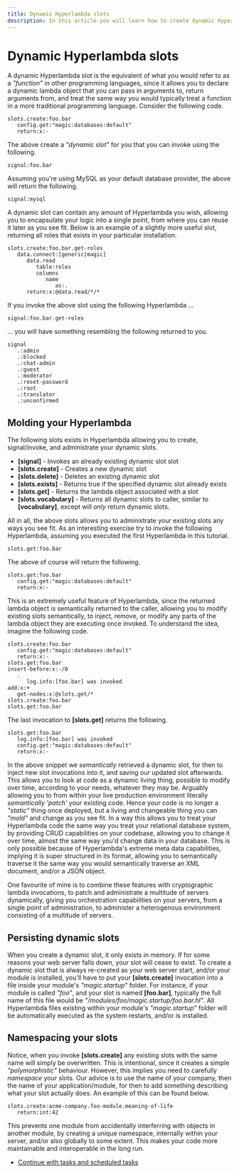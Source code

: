 ```yaml
---
title: Dynamic Hyperlambda slots
description: In this article you will learn how to create dynamic Hyperlambda slots, using nothing but Hyperlambda, for then to reuse your slots in other parts of your Hyperlambda, almost the same way a function works in a more traditional programming language.
---
```


# Dynamic Hyperlambda slots

A dynamic Hyperlambda slot is the equivalent of what you would refer to as a _"function"_ in other programming
languages, since it allows you to declare a dynamic lambda object that you can pass in arguments to, return arguments
from, and treat the same way you would typically treat a function in a more traditional programming language. Consider the
following code.

```
slots.create:foo.bar
   config.get:"magic:databases:default"
   return:x:-
```

The above create a _"dynamic slot"_ for you that you can invoke using the following.

```
signal:foo.bar
```

Assuming you're using MySQL as your default database provider, the above will return the following.

```
signal:mysql
```

A dynamic slot can contain any amount of Hyperlambda you wish, allowing you to encapsulate your logic
into a single point, from where you can reuse it later as you see fit. Below is an example of a slightly
more useful slot, returning all roles that exists in your particular installation.

```
slots.create:foo.bar.get-roles
   data.connect:[generic|magic]
      data.read
         table:roles
         columns
            name
               as:.
      return:x:@data.read/*/*
```

If you invoke the above slot using the following Hyperlambda ...

```
signal:foo.bar.get-roles
```

... you will have something resembling the following returned to you.

```
signal
   .:admin
   .:blocked
   .:chat-admin
   .:guest
   .:moderator
   .:reset-password
   .:root
   .:translator
   .:unconfirmed
```

## Molding your Hyperlambda

The following slots exists in Hyperlambda allowing you to create, signal/invoke, and administrate your
dynamic slots.

* __[signal]__ - Invokes an already existing dynamic slot slot
* __[slots.create]__ - Creates a new dynamic slot
* __[slots.delete]__ - Deletes an existing dynamic slot
* __[slots.exists]__ - Returns true if the specified dynamic slot already exists
* __[slots.get]__ - Returns the lambda object associated with a slot
* __[slots.vocabulary]__ - Returns all dynamic slots to caller, similar to **[vocabulary]**, except will _only_ return dynamic slots.

All in all, the above slots allows you to administrate your existing slots any ways you see fit. As an interesting
exercise try to invoke the following Hyperlambda, assuming you executed the first Hyperlambda in this tutorial.

```
slots.get:foo.bar
```

The above of course will return the following.

```
slots.get:foo.bar
   config.get:"magic:databases:default"
   return:x:-
```

This is an extremely useful feature of Hyperlambda, since the returned lambda object is semantically returned
to the caller, allowing you to modify existing slots semantically, to inject, remove, or modify any parts
of the lambda object they are executing once invoked. To understand the idea, imagine the following code.

```
slots.create:foo.bar
   config.get:"magic:databases:default"
   return:x:-
slots.get:foo.bar
insert-before:x:-/0
   .
      log.info:[foo.bar] was invoked
add:x:+
   get-nodes:x:@slots.get/*
slots.create:foo.bar
slots.get:foo.bar
```

The last invocation to __[slots.get]__ returns the following.

```
slots.get:foo.bar
   log.info:[foo.bar] was invoked
   config.get:"magic:databases:default"
   return:x:-
```

In the above snippet we _semantically_ retrieved a dynamic slot, for then to inject new slot invocations into it,
and saving our updated slot afterwards. This allows you to look at code as a dynamic living thing, possible to
modify over time, according to your needs, whatever they may be. Arguably allowing you to from within your
live production environment literally _semantically 'patch'_ your existing code. Hence your code is no longer
a _"static"_ thing once deployed, but a living and changeable thing you can _"mold"_ and change as you see
fit. In a way this allows you to treat your Hyperlambda code the same way you treat your relational database
system, by providing CRUD capabilities on your codebase, allowing you to change it over time, almost the same
way you'd change data in your database. This is only possible because of Hyperlambda's extreme meta data
capabilities, implying it is super structured in its format, allowing you to semantically traverse it the
same way you would semantically traverse an XML document, and/or a JSON object.

One favourite of mine is to combine these features with cryptographic lambda invocations, to patch
and administrate a multitude of servers dynamically, giving you orchestration capabilities on your servers,
from a single point of administration, to administer a heterogenous environment consisting of a multitude
of servers.

## Persisting dynamic slots

When you create a dynamic slot, it only exists in memory. If for some reasons your web server falls down, your
slot will cease to exist. To create a dynamic slot that is always re-created as your web server start, and/or your
module is installed, you'll have to put your __[slots.create]__ invocation into a file inside your
module's _"magic.startup"_ folder. For instance, if your module is called _"foo"_, and your slot is
named __[foo.bar]__, typically the full name of this file would be _"/modules/foo/magic.startup/foo.bar.hl"_.
All Hyperlambda files existing within your module's _"magic.startup"_ folder will be automatically executed
as the system restarts, and/or is installed.

## Namespacing your slots

Notice, when you invoke __[slots.create]__ any existing slots with the same name will simply be overwritten.
This is intentional, since it creates a simple _"polymorphistic"_ behaviour. However, this implies you need
to carefully _namespace_ your slots. Our advice is to use the name of your company, then the name of your
application/module, for then to add something describing what your slot actually does. An example of this can
be found below.

```
slots.create:acme-company.foo-module.meaning-of-life
   return:int:42
```

This prevents one module from accidentally interferring with objects in another module, by creating a unique namespace,
internally within your server, and/or also globally to some extent. This makes your code more maintainable
and interoperable in the long run.

* [Continue with tasks and scheduled tasks](/tutorials/task-scheduler/)
